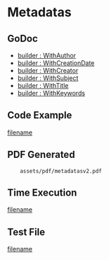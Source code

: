 # Metadatas

## GoDoc
* [builder : WithAuthor](https://pkg.go.dev/github.com/chioshinu/maroto/v2/pkg/config#CfgBuilder.WithAuthor)
* [builder : WithCreationDate](https://pkg.go.dev/github.com/chioshinu/maroto/v2/pkg/config#CfgBuilder.WithCreationDate)
* [builder : WithCreator](https://pkg.go.dev/github.com/chioshinu/maroto/v2/pkg/config#CfgBuilder.WithCreator)
* [builder : WithSubject](https://pkg.go.dev/github.com/chioshinu/maroto/v2/pkg/config#CfgBuilder.WithSubject)
* [builder : WithTitle](https://pkg.go.dev/github.com/chioshinu/maroto/v2/pkg/config#CfgBuilder.WithTitle)
* [builder : WithKeywords](https://pkg.go.dev/github.com/chioshinu/maroto/v2/pkg/config#CfgBuilder.WithKeywords)

## Code Example
[filename](../../assets/examples/metadatas/v2/main.go ':include :type=code')

## PDF Generated
```pdf
	assets/pdf/metadatasv2.pdf
```

## Time Execution
[filename](../../assets/text/metadatasv2.txt  ':include :type=code')

## Test File
[filename](https://raw.githubusercontent.com/johnfercher/maroto/master/test/maroto/examples/metadatas.json  ':include :type=code')